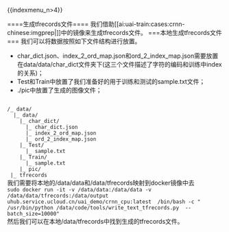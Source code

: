 {{indexmenu_n>4}}

====生成tfrecords文件====
我们借助[[ai:uai-train:cases:crnn-chinese:imgprep|]]中的镜像来生成tfrecords文件。
===本地生成tfrecords文件===
我们可以将数据按照如下文件结构进行放置。
  * char\_dict.json、index\_2\_ord\_map.json和ord\_2\_index\_map.json需要放置在data/data/char\_dict文件夹下(这三个文件描述了字符的编码和训练中index的关系)；
  * Test和Train中放置了我们准备好的用于训练和测试的sample.txt文件；
  * ./pic中放置了生成的图像文件；
<code>
/_ data/
  |_ data/
    |_ char_dict/
      |_ char_dict.json
      |_ index_2_ord_map.json
      |_ ord_2_index_map.json
    |_ Test/
      |_ sample.txt
    |_ Train/
      |_ sample.txt
    |_ pic/
 |_ tfrecords
</code>
我们需要将本地的/data/data和/data/tfrecords映射到docker镜像中去
<code>
sudo docker run -it -v /data/data:/data/data -v /data/data/tfrecords:/data/output uhub.service.ucloud.cn/uai_demo/crnn_cpu:latest  /bin/bash -c " /usr/bin/python /data/code/tools/write_text_tfrecords.py  --batch_size=10000"
</code>
然后我们可以在本地/data/tfrecords中找到生成的tfrecords文件。






